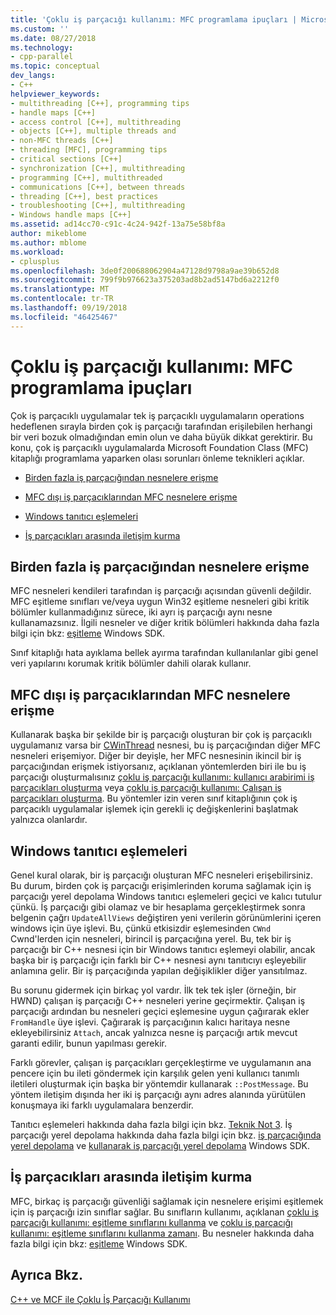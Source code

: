 ```yaml
---
title: 'Çoklu iş parçacığı kullanımı: MFC programlama ipuçları | Microsoft Docs'
ms.custom: ''
ms.date: 08/27/2018
ms.technology:
- cpp-parallel
ms.topic: conceptual
dev_langs:
- C++
helpviewer_keywords:
- multithreading [C++], programming tips
- handle maps [C++]
- access control [C++], multithreading
- objects [C++], multiple threads and
- non-MFC threads [C++]
- threading [MFC], programming tips
- critical sections [C++]
- synchronization [C++], multithreading
- programming [C++], multithreaded
- communications [C++], between threads
- threading [C++], best practices
- troubleshooting [C++], multithreading
- Windows handle maps [C++]
ms.assetid: ad14cc70-c91c-4c24-942f-13a75e58bf8a
author: mikeblome
ms.author: mblome
ms.workload:
- cplusplus
ms.openlocfilehash: 3de0f200688062904a47128d9798a9ae39b652d8
ms.sourcegitcommit: 799f9b976623a375203ad8b2ad5147bd6a2212f0
ms.translationtype: MT
ms.contentlocale: tr-TR
ms.lasthandoff: 09/19/2018
ms.locfileid: "46425467"
---
```

# <a name="multithreading-mfc-programming-tips"></a>Çoklu iş parçacığı kullanımı: MFC programlama ipuçları

Çok iş parçacıklı uygulamalar tek iş parçacıklı uygulamaların operations hedeflenen sırayla birden çok iş parçacığı tarafından erişilebilen herhangi bir veri bozuk olmadığından emin olun ve daha büyük dikkat gerektirir. Bu konu, çok iş parçacıklı uygulamalarda Microsoft Foundation Class (MFC) kitaplığı programlama yaparken olası sorunları önleme teknikleri açıklar.

- [Birden fazla iş parçacığından nesnelere erişme](#_core_accessing_objects_from_multiple_threads)

- [MFC dışı iş parçacıklarından MFC nesnelere erişme](#_core_accessing_mfc_objects_from_non.2d.mfc_threads)

- [Windows tanıtıcı eşlemeleri](#_core_windows_handle_maps)

- [İş parçacıkları arasında iletişim kurma](#_core_communicating_between_threads)

##  <a name="_core_accessing_objects_from_multiple_threads"></a> Birden fazla iş parçacığından nesnelere erişme

MFC nesneleri kendileri tarafından iş parçacığı açısından güvenli değildir. MFC eşitleme sınıfları ve/veya uygun Win32 eşitleme nesneleri gibi kritik bölümler kullanmadığınız sürece, iki ayrı iş parçacığı aynı nesne kullanamazsınız. İlgili nesneler ve diğer kritik bölümleri hakkında daha fazla bilgi için bkz: [eşitleme](/windows/desktop/Sync/synchronization) Windows SDK.

Sınıf kitaplığı hata ayıklama bellek ayırma tarafından kullanılanlar gibi genel veri yapılarını korumak kritik bölümler dahili olarak kullanır.

##  <a name="_core_accessing_mfc_objects_from_non.2d.mfc_threads"></a> MFC dışı iş parçacıklarından MFC nesnelere erişme

Kullanarak başka bir şekilde bir iş parçacığı oluşturan bir çok iş parçacıklı uygulamanız varsa bir [CWinThread](../mfc/reference/cwinthread-class.md) nesnesi, bu iş parçacığından diğer MFC nesneleri erişemiyor. Diğer bir deyişle, her MFC nesnesinin ikincil bir iş parçacığından erişmek istiyorsanız, açıklanan yöntemlerden biri ile bu iş parçacığı oluşturmalısınız [çoklu iş parçacığı kullanımı: kullanıcı arabirimi iş parçacıkları oluşturma](multithreading-creating-user-interface-threads.md) veya [çoklu iş parçacığı kullanımı: Çalışan iş parçacıkları oluşturma](multithreading-creating-worker-threads.md). Bu yöntemler izin veren sınıf kitaplığının çok iş parçacıklı uygulamalar işlemek için gerekli iç değişkenlerini başlatmak yalnızca olanlardır.

##  <a name="_core_windows_handle_maps"></a> Windows tanıtıcı eşlemeleri

Genel kural olarak, bir iş parçacığı oluşturan MFC nesneleri erişebilirsiniz. Bu durum, birden çok iş parçacığı erişimlerinden koruma sağlamak için iş parçacığı yerel depolama Windows tanıtıcı eşlemeleri geçici ve kalıcı tutulur çünkü. İş parçacığı gibi olamaz ve bir hesaplama gerçekleştirmek sonra belgenin çağrı `UpdateAllViews` değiştiren yeni verilerin görünümlerini içeren windows için üye işlevi. Bu, çünkü etkisizdir eşlemesinden `CWnd` Cwnd'lerden için nesneleri, birincil iş parçacığına yerel. Bu, tek bir iş parçacığı bir C++ nesnesi için bir Windows tanıtıcı eşlemeyi olabilir, ancak başka bir iş parçacığı için farklı bir C++ nesnesi aynı tanıtıcıyı eşleyebilir anlamına gelir. Bir iş parçacığında yapılan değişiklikler diğer yansıtılmaz.

Bu sorunu gidermek için birkaç yol vardır. İlk tek tek işler (örneğin, bir HWND) çalışan iş parçacığı C++ nesneleri yerine geçirmektir. Çalışan iş parçacığı ardından bu nesneleri geçici eşlemesine uygun çağırarak ekler `FromHandle` üye işlevi. Çağırarak iş parçacığının kalıcı haritaya nesne ekleyebilirsiniz `Attach`, ancak yalnızca nesne iş parçacığı artık mevcut garanti edilir, bunun yapılması gerekir.

Farklı görevler, çalışan iş parçacıkları gerçekleştirme ve uygulamanın ana pencere için bu ileti göndermek için karşılık gelen yeni kullanıcı tanımlı iletileri oluşturmak için başka bir yöntemdir kullanarak `::PostMessage`. Bu yöntem iletişim dışında her iki iş parçacığı aynı adres alanında yürütülen konuşmaya iki farklı uygulamalara benzerdir.

Tanıtıcı eşlemeleri hakkında daha fazla bilgi için bkz. [Teknik Not 3](../mfc/tn003-mapping-of-windows-handles-to-objects.md). İş parçacığı yerel depolama hakkında daha fazla bilgi için bkz. [iş parçacığında yerel depolama](/windows/desktop/ProcThread/thread-local-storage) ve [kullanarak iş parçacığı yerel depolama](/windows/desktop/ProcThread/using-thread-local-storage) Windows SDK.

##  <a name="_core_communicating_between_threads"></a> İş parçacıkları arasında iletişim kurma

MFC, birkaç iş parçacığı güvenliği sağlamak için nesnelere erişimi eşitlemek için iş parçacığı izin sınıflar sağlar. Bu sınıfların kullanımı, açıklanan [çoklu iş parçacığı kullanımı: eşitleme sınıflarını kullanma](multithreading-how-to-use-the-synchronization-classes.md) ve [çoklu iş parçacığı kullanımı: eşitleme sınıflarını kullanma zamanı](multithreading-when-to-use-the-synchronization-classes.md). Bu nesneler hakkında daha fazla bilgi için bkz: [eşitleme](/windows/desktop/Sync/synchronization) Windows SDK.

## <a name="see-also"></a>Ayrıca Bkz.

[C++ ve MCF ile Çoklu İş Parçacığı Kullanımı](multithreading-with-cpp-and-mfc.md)